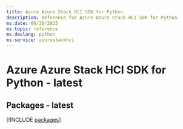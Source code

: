 ```yaml
---
title: Azure Azure Stack HCI SDK for Python
description: Reference for Azure Azure Stack HCI SDK for Python
ms.date: 06/30/2025
ms.topic: reference
ms.devlang: python
ms.service: azurestackhci
---
```

# Azure Azure Stack HCI SDK for Python - latest
## Packages - latest
[!INCLUDE [packages](azure-stack-hci-index.md)]
